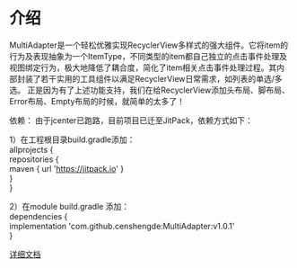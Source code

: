 # 介绍
   MultiAdapter是一个轻松优雅实现RecyclerView多样式的强大组件。它将item的行为及表现抽象为一个ItemType，不同类型的item都自己独立的点击事件处理及视图绑定行为，极大地降低了耦合度，简化了item相关点击事件处理过程。其内部封装了若干实用的工具组件以满足RecyclerView日常需求，如列表的单选/多选。
   正是因为有了上述功能支持，我们在给RecyclerView添加头布局、脚布局、Error布局、Empty布局的时候，就简单的太多了！


   依赖：
   由于jcenter已跑路，目前项目已迁至JitPack，依赖方式如下：

   1）在工程根目录build.gradle添加：  
   allprojects {  
   repositories {  
    maven { url 'https://jitpack.io' }  
    }  
    }

2）在module build.gradle 添加：  
dependencies {  
implementation 'com.github.censhengde:MultiAdapter:v1.0.1'  
}

 [详细文档](https://docs.qq.com/doc/DVHB4RHdjUmFzUUpM)